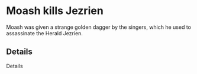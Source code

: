 # Moash kills Jezrien
Moash was given a strange golden dagger by the singers, which he used to assassinate the Herald Jezrien.

## Details
Details
